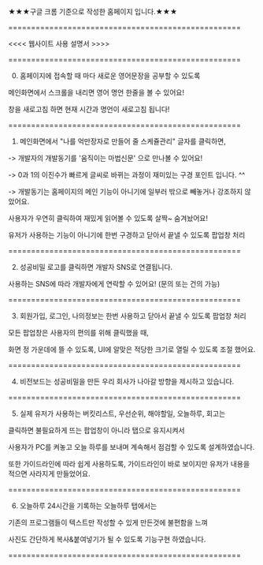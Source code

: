 
★★★구글 크롬 기준으로 작성한 홈페이지 입니다.★★★

===================================================

<<<< 웹사이트 사용 설명서 >>>>

===================================================

0. 홈페이지에 접속할 때 마다 새로운 영어문장을 공부할 수 있도록 

메인화면에서 스크롤을 내리면 영어 명언 한줄을 볼 수 있어요!

창을 새로고침 하면 현재 시간과 명언이 새로고침 됩니다!

===================================================

1. 메인화면에서 "나를 억만장자로 만들어 줄 스케쥴관리" 글자를 클릭하면,

-> 개발자의 개발동기를 '움직이는 마법신문' 으로 만나볼 수 있어요!

-> 0과 1의 이진수가 빠르게 글씨로 바뀌는 과정이 재미있는 구경 포인트 입니다. ^^

-> 개발동기는 홈페이지의 메인 기능이 아니기에 일부러 밖으로 빼놓거나 강조하지 않았어요.

사용자가 우연히 클릭하여 재밌게 읽어볼 수 있도록 살짝~ 숨겨놨어요! 

유저가 사용하는 기능이 아니기에 한번 구경하고 닫아서 끝낼 수 있도록 팝업창 처리

===================================================

2. 성공비밀 로고를 클릭하면 개발자 SNS로 연결됩니다. 

사용하는 SNS에 따라 개발자에게 연락할 수 있어요! (문의 또는 건의 가능) 

===================================================

3. 회원가입, 로그인, 나의정보는 한번 사용하고 닫아서 끝낼 수 있도록 팝업창 처리

모든 팝업창은 사용자의 편의를 위해 클릭했을 때, 

화면 정 가운데에 뜰 수 있도록, UI에 알맞은 적당한 크기로 열릴 수 있도록 조절 했어요. 

===================================================

4. 비전보드는 성공비밀을 만든 우리 회사가 나아갈 방향을 제시하고 있습니다.

===================================================

5. 실제 유저가 사용하는 버킷리스트, 우선순위, 해야할일, 오늘하루, 회고는

클릭하면 불필요하게 뜨는 팝업창이 아니라 탭으로 유지시켜서

사용자가 PC를 켜놓고 오늘 하루를 보내며 계속해서 점검할 수 있도록 설계하였습니다.

또한 가이드라인에 따라 쉽게 사용하도록, 가이드라인이 바로 보이지만 유저가 내용을 적으면 사라지게 만들었어요.

===================================================

6. 오늘하루 24시간을 기록하는 오늘하루 탭에서는

기존의 프로그램들이 텍스트만 작성할 수 있게 만든것에 불편함을 느껴

사진도 간단하게 복사&붙여넣기가 될 수 있도록 기능구현 하였습니다.

===================================================
